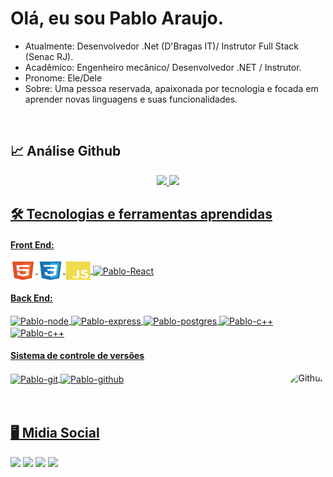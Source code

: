 # Olá, eu sou Pablo Araujo.

- Atualmente: Desenvolvedor .Net (D'Bragas IT)/ Instrutor Full Stack (Senac RJ).
- Acadêmico: Engenheiro mecânico/ Desenvolvedor .NET / Instrutor.
- Pronome: Ele/Dele
- Sobre: Uma pessoa reservada, apaixonada por tecnologia e focada em aprender novas linguagens e suas funcionalidades.

<br>

## 📈 Análise Github
<div align="center">
  <a href="https://github.com/pablorzenha">
  <img height="180em" src="https://github-readme-stats.vercel.app/api?username=pablorzenha&show_icons=true&theme=dark&include_all_commits=true&count_private=true"/>
  <img height="180em" src="https://github-readme-stats.vercel.app/api/top-langs/?username=pablorzenha&layout=compact&langs_count=7&theme=dark"/>
</div>
   
## 🛠 Tecnologias e ferramentas aprendidas
<div>
  <h4>Front End:</h4>
  <img align="center" alt="Pablo-HTML" height="30" width="40" src="https://raw.githubusercontent.com/devicons/devicon/master/icons/html5/html5-original.svg">
  <img align="center" alt="Pablo-CSS" height="30" width="40" src="https://raw.githubusercontent.com/devicons/devicon/master/icons/css3/css3-original.svg">
  <img align="center" alt="Pablo-Js" height="30" width="40" src="https://raw.githubusercontent.com/devicons/devicon/master/icons/javascript/javascript-plain.svg">
  <img align="center" alt="Pablo-React" height="30" width="40" src="https://cdn.jsdelivr.net/gh/devicons/devicon/icons/react/react-original.svg" />
  <h4>Back End:</h4>
  <img align="center" alt="Pablo-node" height="30" width="40" src="https://upload.wikimedia.org/wikipedia/commons/d/d9/Node.js_logo.svg" />
  <img align="center" alt="Pablo-express" height="20" width="40" src="https://www.atatus.com/images/devicon/icon-express.svg" />
  <img align="center" alt="Pablo-postgres" height="30" width="30" src="https://user-images.githubusercontent.com/24623425/36042969-f87531d4-0d8a-11e8-9dee-e87ab8c6a9e3.png"/>
  <img align="center" alt="Pablo-c++" height="30" width="30" src="https://user-images.githubusercontent.com/42747200/46140125-da084900-c26d-11e8-8ea7-c45ae6306309.png">
  <img align="center" alt="Pablo-c++" height="30" width="40" src="https://cdn.jsdelivr.net/gh/devicons/devicon/icons/php/php-original.svg" />
   <h4>Sistema de controle de versões</h4>
  <img align="center" alt="Pablo-git" height="30" width="30" src="https://git-scm.com/images/logos/downloads/Git-Icon-1788C.png">
  
  <img align="center" alt="Pablo-github" height="30" width="40" src="https://upload.wikimedia.org/wikipedia/commons/9/91/Octicons-mark-github.svg">
  <img align="right" alt="Github" height="150" style="border-radius:50px;" src="https://i.imgur.com/2aDWueW.png">
  
</div>
 <br>
  <br>
  
 ## 🖥️ Midia Social
<div> 
  <a href="https://www.instagram.com/pablo_araujo_/" target="_blank"><img src="https://img.shields.io/badge/-Instagram-%23E4405F?style=for-the-badge&logo=instagram&logoColor=white" target="_blank"></a>
 	<a href="https://www.twitch.tv/pablorzenha" target="_blank"><img src="https://img.shields.io/badge/Twitch-9146FF?style=for-the-badge&logo=twitch&logoColor=white" target="_blank"></a>
  <a href = "mailto:pabloaraujo_engmec@hotmail.com"><img src="https://img.shields.io/badge/-mail-%23333?style=for-the-badge&logo=gmail&logoColor=white" target="_blank"></a>
  <a href="https://www.linkedin.com/in/pablo-araujo-441402167/" target="_blank"><img src="https://img.shields.io/badge/-LinkedIn-%230077B5?style=for-the-badge&logo=linkedin&logoColor=white" target="_blank"></a> 
 

 
</div>
 
<br>
<br>
<br>
 

